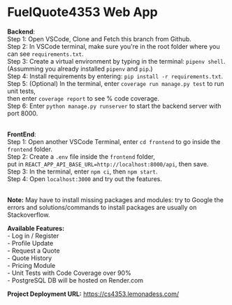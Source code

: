 # FuelQuote4353 Web App

**Backend**:<br>
Step 1: Open VSCode, Clone and Fetch this branch from Github.<br>
Step 2: In VSCode terminal, make sure you're in the root folder where you can see ```requirements.txt```. <br>
Step 3: Create a virtual environment by typing in the terminal: ```pipenv shell```.<br>
(Assumming you already installed ```pipenv``` and ```pip```.)<br>
Step 4: Install requirements by entering: ```pip install -r requirements.txt```.<br>
Step 5: (Optional) In the terminal, enter ```coverage run manage.py test``` to run unit tests, <br>
then enter ```coverage report``` to see % code coverage.<br>
Step 6: Enter ```python manage.py runserver``` to start the backend server with port 8000.<br><br>

**FrontEnd**:<br>
Step 1: Open another VSCode Terminal, enter ```cd frontend``` to go inside the ```frontend``` folder.<br> 
Step 2: Create a ```.env``` file inside the ```frontend``` folder, <br>
put in ```REACT_APP_API_BASE_URL=http://localhost:8000/api```, then save.<br>
Step 3: In the terminal, enter ```npm ci```, then ```npm start```.<br>
Step 4: Open ```localhost:3000``` and try out the features.<br><br>

**Note:** May have to install missing packages and modules: try to Google the errors and solutions/commands to install packages are usually on Stackoverflow.
<br>

**Available Features:**<br>
    - Log in / Register <br>
    - Profile Update <br>
    - Request a Quote <br>
    - Quote History <br>
    - Pricing Module<br>
    - Unit Tests with Code Coverage over 90%<br>
    - PostgreSQL DB will be hosted on Render.com<br>

**Project Deployment URL:** https://cs4353.lemonadess.com/ <br>

